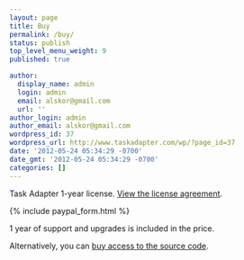 ```yaml
---
layout: page
title: Buy
permalink: /buy/
status: publish
top_level_menu_weight: 9
published: true

author:
  display_name: admin
  login: admin
  email: alskor@gmail.com
  url: ''
author_login: admin
author_email: alskor@gmail.com
wordpress_id: 37
wordpress_url: http://www.taskadapter.com/wp/?page_id=37
date: '2012-05-24 05:34:29 -0700'
date_gmt: '2012-05-24 05:34:29 -0700'
categories: []
---
```

Task Adapter 1-year license. <a href="/license-agreement">View the license agreement</a>.

{% include paypal_form.html %}

1 year of support and upgrades is included in the price.

Alternatively, you can <a title="Access to source code" href="/access-to-source-code" target="_blank">buy access to the source code</a>.
